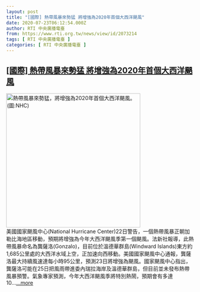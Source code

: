 ```yaml
---
layout: post
title: "[國際] 熱帶風暴來勢猛 將增強為2020年首個大西洋颶風"
date: 2020-07-23T06:12:54.000Z
author: RTI 中央廣播電臺
from: https://www.rti.org.tw/news/view/id/2073214
tags: [ RTI 中央廣播電臺 ]
categories: [ RTI 中央廣播電臺 ]
---
```

<!--1595484774000-->
[[國際] 熱帶風暴來勢猛 將增強為2020年首個大西洋颶風](https://www.rti.org.tw/news/view/id/2073214)
------

<div>
<img src="https://static.rti.org.tw/assets/thumbnails/2020/07/23/11199098ead522eab1e014b25d94ed5c.png" width="360" alt="熱帶風暴來勢猛，將增強為2020年首個大西洋颶風。 (圖:NHC)" title="熱帶風暴來勢猛，將增強為2020年首個大西洋颶風。 (圖:NHC)"><br>美國國家颶風中心(National Hurricane Center)22日警告，一個熱帶風暴正朝加勒比海地區移動，預期將增強為今年大西洋颶風季第一個颶風。法新社報導，此熱帶風暴命名為龔薩洛(Gonzalo)，目前位於溫德華群島(Windward Islands)東方約1,685公里處的大西洋水域上空，正加速向西移動。美國國家颶風中心通報，龔薩洛最大持續風速達每小時95公里，預測23日將增強為颶風。國家颶風中心指出，龔薩洛可能在25日把風雨帶進委內瑞拉海岸及溫德華群島，但目前並未發布熱帶風暴預警。氣象專家預測，今年大西洋颶風季將特別熱鬧，預期會有多達10...<a target="_blank" href="https://www.rti.org.tw/news/view/id/2073214">...more</a>
</div>
